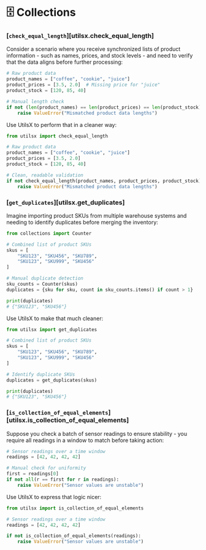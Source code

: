 # 🗄️ Collections

### [`check_equal_length`][utilsx.check_equal_length]

Consider a scenario where you receive synchronized lists of product information -
such as names, prices, and stock levels - and need to verify that the data aligns
before further processing:

``` py title="manual.py" hl_lines="7"
# Raw product data
product_names = ["coffee", "cookie", "juice"]
product_prices = [3.5, 2.0]  # Missing price for "juice"
product_stock = [120, 85, 40]

# Manual length check
if not (len(product_names) == len(product_prices) == len(product_stock)):
    raise ValueError("Mismatched product data lengths")
```

Use UtilsX to perform that in a cleaner way:

``` py title="with_utilsx.py" hl_lines="1 9"
from utilsx import check_equal_length

# Raw product data
product_names = ["coffee", "cookie", "juice"]
product_prices = [3.5, 2.0]
product_stock = [120, 85, 40]

# Clean, readable validation
if not check_equal_length(product_names, product_prices, product_stock):
    raise ValueError("Mismatched product data lengths")
```

### [`get_duplicates`][utilsx.get_duplicates]

Imagine importing product SKUs from multiple warehouse systems
and needing to identify duplicates before merging the inventory:

``` py title="manual.py" hl_lines="1 10-11"
from collections import Counter

# Combined list of product SKUs
skus = [
    "SKU123", "SKU456", "SKU789",
    "SKU123", "SKU999", "SKU456"
]

# Manual duplicate detection
sku_counts = Counter(skus)
duplicates = {sku for sku, count in sku_counts.items() if count > 1}

print(duplicates)
# {"SKU123", "SKU456"}
```

Use UtilsX to make that much cleaner:

``` py title="with_utilsx.py" hl_lines="1 10"
from utilsx import get_duplicates

# Combined list of product SKUs
skus = [
    "SKU123", "SKU456", "SKU789",
    "SKU123", "SKU999", "SKU456"
]

# Identify duplicate SKUs
duplicates = get_duplicates(skus)

print(duplicates)
# {"SKU123", "SKU456"}
```

### [`is_collection_of_equal_elements`][utilsx.is_collection_of_equal_elements]

Suppose you check a batch of sensor readings to ensure stability -
you require all readings in a window to match before taking action:

``` py title="manual.py" hl_lines="5-6"
# Sensor readings over a time window
readings = [42, 42, 42, 42]

# Manual check for uniformity
first = readings[0]
if not all(r == first for r in readings):
    raise ValueError("Sensor values are unstable")
```

Use UtilsX to express that logic nicer:

``` py title="with_utilsx.py" hl_lines="1 6"
from utilsx import is_collection_of_equal_elements

# Sensor readings over a time window
readings = [42, 42, 42, 42]

if not is_collection_of_equal_elements(readings):
    raise ValueError("Sensor values are unstable")
```
